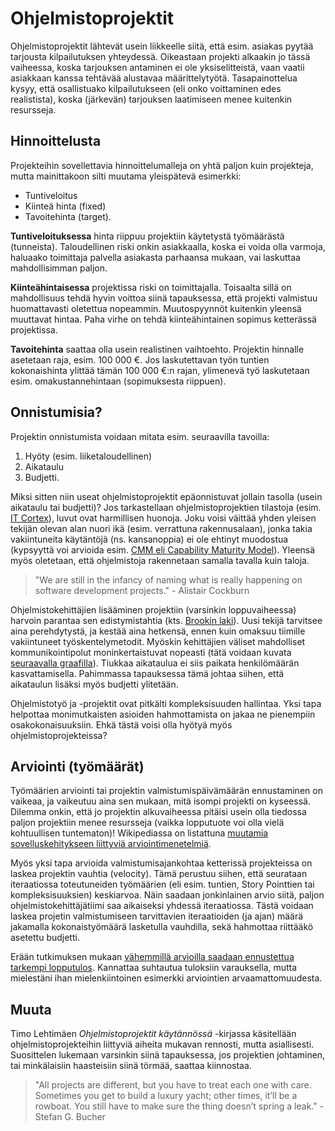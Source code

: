 # Ohjelmistoprojektit

Ohjelmistoprojektit lähtevät usein liikkeelle siitä, että esim. asiakas pyytää tarjousta kilpailutuksen yhteydessä. Oikeastaan projekti alkaakin jo tässä vaiheessa, koska tarjouksen antaminen ei ole yksiselitteistä, vaan vaatii asiakkaan kanssa tehtävää alustavaa määrittelytyötä. Tasapainottelua kysyy, että osallistuako kilpailutukseen (eli onko voittaminen edes realistista), koska (järkevän) tarjouksen laatimiseen menee kuitenkin resursseja.

## Hinnoittelusta

Projekteihin sovellettavia hinnoittelumalleja on yhtä paljon kuin projekteja, mutta mainittakoon silti muutama yleispätevä esimerkki:

- Tuntiveloitus
- Kiinteä hinta (fixed)
- Tavoitehinta (target).

**Tuntiveloituksessa** hinta riippuu projektiin käytetystä työmäärästä (tunneista). Taloudellinen riski onkin asiakkaalla, koska ei voida olla varmoja, haluaako toimittaja palvella asiakasta parhaansa mukaan, vai laskuttaa mahdollisimman paljon.

**Kiinteähintaisessa** projektissa riski on toimittajalla. Toisaalta sillä on mahdollisuus tehdä hyvin voittoa siinä tapauksessa, että projekti valmistuu huomattavasti oletettua nopeammin. Muutospyynnöt kuitenkin yleensä muuttavat hintaa. Paha virhe on tehdä kiinteähintainen sopimus ketterässä projektissa.

**Tavoitehinta** saattaa olla usein realistinen vaihtoehto. Projektin hinnalle asetetaan raja, esim. 100 000 €. Jos laskutettavan työn tuntien kokonaishinta ylittää tämän 100 000 €:n rajan, ylimenevä työ laskutetaan esim. omakustannehintaan (sopimuksesta riippuen).

## Onnistumisia?

Projektin onnistumista voidaan mitata esim. seuraavilla tavoilla:

1. Hyöty (esim. liiketaloudellinen)
2. Aikataulu
3. Budjetti.

Miksi sitten niin useat ohjelmistoprojektit epäonnistuvat jollain tasolla (usein aikataulu tai budjetti)? Jos tarkastellaan ohjelmistoprojektien tilastoja (esim. [IT Cortex](http://www.it-cortex.com/Stat_Failure_Rate.htm)), luvut ovat harmillisen huonoja. Joku voisi väittää yhden yleisen tekijän olevan alan nuori ikä (esim. verrattuna rakennusalaan), jonka takia vakiintuneita käytäntöjä (ns. kansanoppia) ei ole ehtinyt muodostua (kypsyyttä voi arvioida esim. [CMM eli Capability Maturity Model](http://en.wikipedia.org/wiki/Capability_Maturity_Model)). Yleensä myös oletetaan, että ohjelmistoja rakennetaan samalla tavalla kuin taloja.

> "We are still in the infancy of naming what is really happening on software development projects." - Alistair Cockburn

Ohjelmistokehittäjien lisääminen projektiin (varsinkin loppuvaiheessa) harvoin parantaa sen edistymistahtia (kts. [Brookin laki](http://en.wikipedia.org/wiki/Brooks's_law)). Uusi tekijä tarvitsee aina perehdytystä, ja kestää aina hetkensä, ennen kuin omaksuu tiimille vakiintuneet työskentelymetodit. Myöskin kehittäjien väliset mahdolliset kommunikointipolut moninkertaistuvat nopeasti (tätä voidaan kuvata [seuraavalla graafilla](http://en.wikipedia.org/wiki/Complete_graph)). Tiukkaa aikataulua ei siis paikata henkilömäärän kasvattamisella. Pahimmassa tapauksessa tämä johtaa siihen, että aikataulun lisäksi myös budjetti ylitetään.

Ohjelmistotyö ja -projektit ovat pitkälti kompleksisuuden hallintaa. Yksi tapa helpottaa monimutkaisten asioiden hahmottamista on jakaa ne pienempiin osakokonaisuuksiin. Ehkä tästä voisi olla hyötyä myös ohjelmistoprojekteissa?

## Arviointi (työmäärät)

Työmäärien arviointi tai projektin valmistumispäivämäärän ennustaminen on vaikeaa, ja vaikeutuu aina sen mukaan, mitä isompi projekti on kyseessä. Dilemma onkin, että jo projektin alkuvaiheessa pitäisi usein olla tiedossa paljon projektiin menee resursseja (vaikka lopputuote voi olla vielä kohtuullisen tuntematon)! Wikipediassa on listattuna [muutamia sovelluskehitykseen liittyviä arviointimenetelmiä](http://en.wikipedia.org/wiki/Cost_estimation_in_software_engineering).

Myös yksi tapa arvioida valmistumisajankohtaa ketterissä projekteissa on laskea projektin vauhtia (velocity). Tämä perustuu siihen, että seurataan iteraatiossa toteutuneiden työmäärien (eli esim. tuntien, Story Pointtien tai kompleksisuuksien) keskiarvoa. Näin saadaan jonkinlainen arvio siitä, paljon ohjelmistokehittäjätiimi saa aikaiseksi yhdessä iteraatiossa. Tästä voidaan laskea projetin valmistumiseen tarvittavien iteraatioiden (ja ajan) määrä jakamalla kokonaistyömäärä lasketulla vauhdilla, sekä hahmottaa riittääkö asetettu budjetti.

Erään tutkimuksen mukaan [vähemmillä arvioilla saadaan ennustettua tarkempi lopputulos](http://softwaredevelopmenttoday.blogspot.de/2012/07/a-better-way-to-predict-project-release.html). Kannattaa suhtautua tuloksiin  varauksella, mutta mielestäni ihan mielenkiintoinen esimerkki arviointien arvaamattomuudesta.

## Muuta

Timo Lehtimäen *Ohjelmistoprojektit käytännössä* -kirjassa käsitellään ohjelmistoprojekteihin liittyviä aiheita mukavan rennosti, mutta asiallisesti. Suosittelen lukemaan varsinkin siinä tapauksessa, jos projektien johtaminen, tai minkälaisiin haasteisiin siinä törmää, saattaa kiinnostaa.

> "All projects are different, but you have to treat each one with care. Sometimes you get to build a luxury yacht; other times, it’ll be a rowboat. You still have to make sure the thing doesn’t spring a leak." - Stefan G. Bucher